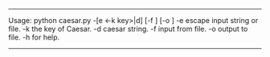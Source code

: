 

************************************************************
Usage: python caesar.py -[e <-k key>|d] [-f <file>] [-o <file>]
-e       escape input string or file.
-k       the key of Caesar.
-d       caesar string.
-f       input from file.
-o       output to file.
-h       for help.
************************************************************